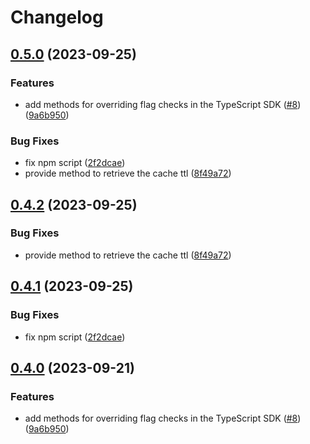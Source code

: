 # Changelog

## [0.5.0](https://github.com/groundcontrolsh/groundcontrol/compare/groundcontrol-typescript-v0.4.2...groundcontrol-typescript-v0.5.0) (2023-09-25)


### Features

* add methods for overriding flag checks in the TypeScript SDK ([#8](https://github.com/groundcontrolsh/groundcontrol/issues/8)) ([9a6b950](https://github.com/groundcontrolsh/groundcontrol/commit/9a6b950a6f30a06599ff6934ab3d85c680000f9c))


### Bug Fixes

* fix npm script ([2f2dcae](https://github.com/groundcontrolsh/groundcontrol/commit/2f2dcae1811d980755930d8cb86cb02446f310f7))
* provide method to retrieve the cache ttl ([8f49a72](https://github.com/groundcontrolsh/groundcontrol/commit/8f49a72f0ec8789de276494d47bdef686ec68f51))

## [0.4.2](https://github.com/groundcontrolsh/groundcontrol/compare/groundcontrol-v0.4.1...groundcontrol-v0.4.2) (2023-09-25)


### Bug Fixes

* provide method to retrieve the cache ttl ([8f49a72](https://github.com/groundcontrolsh/groundcontrol/commit/8f49a72f0ec8789de276494d47bdef686ec68f51))

## [0.4.1](https://github.com/groundcontrolsh/groundcontrol/compare/groundcontrol-v0.4.0...groundcontrol-v0.4.1) (2023-09-25)


### Bug Fixes

* fix npm script ([2f2dcae](https://github.com/groundcontrolsh/groundcontrol/commit/2f2dcae1811d980755930d8cb86cb02446f310f7))

## [0.4.0](https://github.com/groundcontrolsh/groundcontrol/compare/groundcontrol-v0.3.0...groundcontrol-v0.4.0) (2023-09-21)


### Features

* add methods for overriding flag checks in the TypeScript SDK ([#8](https://github.com/groundcontrolsh/groundcontrol/issues/8)) ([9a6b950](https://github.com/groundcontrolsh/groundcontrol/commit/9a6b950a6f30a06599ff6934ab3d85c680000f9c))

